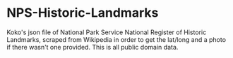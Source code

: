 # NPS-Historic-Landmarks
Koko's json file of National Park Service National Register of Historic Landmarks, scraped from Wikipedia in order to get the lat/long and a photo if there wasn't one provided.  This is all public domain data. 
